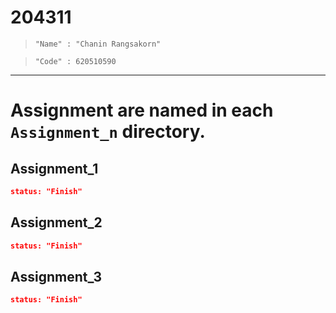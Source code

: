 # 204311

> `"Name" : "Chanin Rangsakorn"`

> `"Code" : 620510590`

---

# Assignment are named in each `Assignment_n` directory.

## Assignment_1

```JSON
status: "Finish"
```

## Assignment_2

```JSON
status: "Finish"
```

## Assignment_3

```JSON
status: "Finish"
```
